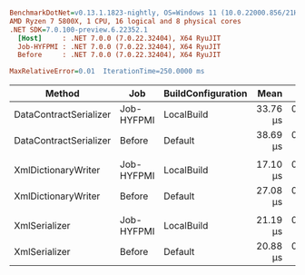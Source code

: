 ``` ini

BenchmarkDotNet=v0.13.1.1823-nightly, OS=Windows 11 (10.0.22000.856/21H2)
AMD Ryzen 7 5800X, 1 CPU, 16 logical and 8 physical cores
.NET SDK=7.0.100-preview.6.22352.1
  [Host]     : .NET 7.0.0 (7.0.22.32404), X64 RyuJIT
  Job-HYFPMI : .NET 7.0.0 (7.0.22.32404), X64 RyuJIT
  Before     : .NET 7.0.0 (7.0.22.32404), X64 RyuJIT

MaxRelativeError=0.01  IterationTime=250.0000 ms  

```
|                 Method |        Job | BuildConfiguration |     Mean |    Error |   StdDev | Ratio | RatioSD |
|----------------------- |----------- |------------------- |---------:|---------:|---------:|------:|--------:|
| DataContractSerializer | Job-HYFPMI |         LocalBuild | 33.76 μs | 0.332 μs | 0.356 μs |  0.87 |    0.01 |
| DataContractSerializer |     Before |            Default | 38.69 μs | 0.319 μs | 0.283 μs |  1.00 |    0.00 |
|                        |            |                    |          |          |          |       |         |
|    XmlDictionaryWriter | Job-HYFPMI |         LocalBuild | 17.10 μs | 0.170 μs | 0.142 μs |  0.63 |    0.01 |
|    XmlDictionaryWriter |     Before |            Default | 27.08 μs | 0.212 μs | 0.199 μs |  1.00 |    0.00 |
|                        |            |                    |          |          |          |       |         |
|          XmlSerializer | Job-HYFPMI |         LocalBuild | 21.19 μs | 0.212 μs | 0.597 μs |  1.00 |    0.02 |
|          XmlSerializer |     Before |            Default | 20.88 μs | 0.158 μs | 0.140 μs |  1.00 |    0.00 |

